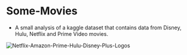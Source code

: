 # Some-Movies

 - A small analysis of a kaggle dataset that contains data from Disney, Hulu, Netflix and Prime Video movies.
 
 ![Netflix-Amazon-Prime-Hulu-Disney-Plus-Logos](https://user-images.githubusercontent.com/51414398/84217848-9a19e180-aaa3-11ea-9ae3-bee100a3e054.png)
